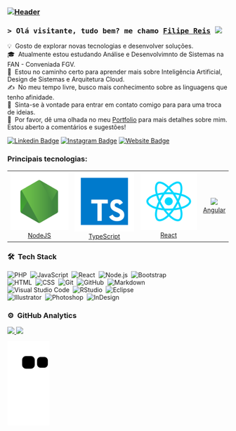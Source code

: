 ### [![Header](https://i.imgur.com/0zXcJn7.png "Header")](https://abre.ai/devfilipemarques/)
### <samp>&gt; Olá visitante, tudo bem? me chamo <a href="https://abre.ai/devfilipemarques" target="_blank">Filipe Reis</a> <img src="https://media.giphy.com/media/hvRJCLFzcasrR4ia7z/giphy.gif" width="25"> </samp>

💡 &nbsp;Gosto de explorar novas tecnologias e desenvolver soluções.\
🎓 &nbsp;Atualmente estou estudando Análise e Desenvolvimnto de Sistemas na FAN - Conveniada FGV.\
🌱 &nbsp;Estou no caminho certo para aprender mais sobre Inteligência Artificial, Design de Sistemas e Arquitetura Cloud.\
✍️ &nbsp;No meu tempo livre, busco mais conhecimento sobre as linguagens que tenho afinidade.\
💬 &nbsp;Sinta-se à vontade para entrar em contato comigo para para uma troca de ideias.\
📄 &nbsp;Por favor, dê uma olhada no meu [Portfolio](https://beacons.ai/devfilipemarques) para mais detalhes sobre mim. Estou aberto a comentários e sugestões!

[![Linkedin Badge](https://img.shields.io/badge/-LinkedIn-0e76a8?style=flat-square&logo=Linkedin&logoColor=white)](https://www.linkedin.com/in/devfilipemarques/)
[![Instagram Badge](https://img.shields.io/badge/-Instagram-e4405f?style=flat-square&logo=Instagram&logoColor=white)](https://instagram.com/devfilipemarques/)
[![Website Badge](https://img.shields.io/badge/Website-3b5998?style=flat-square&logo=google-chrome&logoColor=white)](https://abre.ai/devfilipemarques)

### Principais tecnologias:
<table cellspacing="5" cellpadding="5" width="100%">
  <tr> 
    <td align="center">
      <a href="https://nodejs.org/">
        <img src="https://github.com/asudbury/asudbury/raw/master/assets/svg/nodejs.svg"/><br>NodeJS
      </a>
    </td>
    <td align="center">
      <a href="https://typescriptlang.org">
        <img src="https://github.com/asudbury/asudbury/raw/master/assets/svg/typescript.svg"/><br>TypeScript
      </a>  
    </td>
    <td align="center">
      <a href="https://reactjs.org">
        <img src="https://raw.githubusercontent.com/asudbury/asudbury/master/assets/svg/react.svg"/><br>React
      </a>  
    </td>
    <td align="center">
      <a href="https://angular.io/">
        <img src="https://www.vectorlogo.zone/logos/angular/angular-icon.svg"/><br>Angular
      </a>  
    </td>
</table>
                                                                             

### 🛠 &nbsp;Tech Stack

![PHP](https://img.shields.io/badge/PHP-777BB4?style=flat&logo=php&logoColor=white)&nbsp;
![JavaScript](https://img.shields.io/badge/-JavaScript-05122A?style=flat&logo=javascript)&nbsp;
![React](https://img.shields.io/badge/-React-05122A?style=flat&logo=react)&nbsp;
![Node.js](https://img.shields.io/badge/-Node.js-05122A?style=flat&logo=node.js)&nbsp;
![Bootstrap](https://img.shields.io/badge/-Bootstrap-05122A?style=flat&logo=bootstrap&logoColor=563D7C)\
![HTML](https://img.shields.io/badge/-HTML-05122A?style=flat&logo=HTML5)&nbsp;
![CSS](https://img.shields.io/badge/-CSS-05122A?style=flat&logo=CSS3&logoColor=1572B6)&nbsp;
![Git](https://img.shields.io/badge/-Git-05122A?style=flat&logo=git)&nbsp;
![GitHub](https://img.shields.io/badge/-GitHub-05122A?style=flat&logo=github)&nbsp;
![Markdown](https://img.shields.io/badge/-Markdown-05122A?style=flat&logo=markdown)\
![Visual Studio Code](https://img.shields.io/badge/-Visual%20Studio%20Code-05122A?style=flat&logo=visual-studio-code&logoColor=007ACC)&nbsp;
![RStudio](https://img.shields.io/badge/-RStudio-05122A?style=flat&logo=rstudio)&nbsp;
![Eclipse](https://img.shields.io/badge/-Eclipse-05122A?style=flat&logo=eclipse-ide&logoColor=2C2255)\
![Illustrator](https://img.shields.io/badge/-Illustrator-05122A?style=flat&logo=adobe-illustrator)&nbsp;
![Photoshop](https://img.shields.io/badge/-Photoshop-05122A?style=flat&logo=adobe-photoshop)&nbsp;
![InDesign](https://img.shields.io/badge/-InDesign-05122A?style=flat&logo=adobe-indesign)
  


### ⚙️ &nbsp;GitHub Analytics

<p>
<a href="https://github.com/devfilipemarques">
  <img height="120em" src="https://github-readme-stats-eight-theta.vercel.app/api?username=devfilipemarques&show_icons=true&theme=algolia&include_all_commits=true&count_private=true"/>
  <img height="120em" src="https://github-readme-stats-eight-theta.vercel.app/api/top-langs/?username=devfilipemarques&layout=compact&langs_count=8&theme=algolia"/>
</a>
</p>

![Snake animation](https://github.com/rafaballerini/rafaballerini/blob/output/github-contribution-grid-snake.svg)


